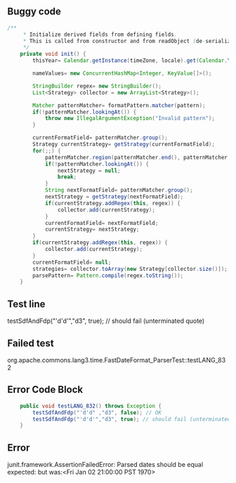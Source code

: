 

## Buggy code
```java
/**
     * Initialize derived fields from defining fields.
     * This is called from constructor and from readObject (de-serialization)
     */
    private void init() {
        thisYear= Calendar.getInstance(timeZone, locale).get(Calendar.YEAR);

        nameValues= new ConcurrentHashMap<Integer, KeyValue[]>();

        StringBuilder regex= new StringBuilder();
        List<Strategy> collector = new ArrayList<Strategy>();

        Matcher patternMatcher= formatPattern.matcher(pattern);
        if(!patternMatcher.lookingAt()) {
            throw new IllegalArgumentException("Invalid pattern");
        }

        currentFormatField= patternMatcher.group();
        Strategy currentStrategy= getStrategy(currentFormatField);
        for(;;) {
            patternMatcher.region(patternMatcher.end(), patternMatcher.regionEnd());
            if(!patternMatcher.lookingAt()) {
                nextStrategy = null;
                break;
            }
            String nextFormatField= patternMatcher.group();
            nextStrategy = getStrategy(nextFormatField);
            if(currentStrategy.addRegex(this, regex)) {
                collector.add(currentStrategy);
            }
            currentFormatField= nextFormatField;
            currentStrategy= nextStrategy;
        }
        if(currentStrategy.addRegex(this, regex)) {
            collector.add(currentStrategy);
        }
        currentFormatField= null;
        strategies= collector.toArray(new Strategy[collector.size()]);
        parsePattern= Pattern.compile(regex.toString());
    }
```

## Test line
testSdfAndFdp("'d'd'","d3", true); // should fail (unterminated quote)

## Failed test
org.apache.commons.lang3.time.FastDateFormat_ParserTest::testLANG_832

## Error Code Block
```java
    public void testLANG_832() throws Exception {
        testSdfAndFdp("'d'd" ,"d3", false); // OK
        testSdfAndFdp("'d'd'","d3", true); // should fail (unterminated quote)
    }
```

## Error
junit.framework.AssertionFailedError: Parsed dates should be equal expected:<null> but was:<Fri Jan 02 21:00:00 PST 1970>